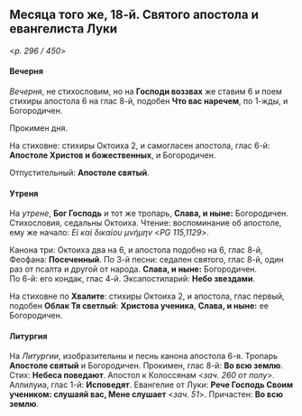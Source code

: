 
## Месяца того же, 18-й. Святого апостола и евангелиста Луки  

<*p. 296 / 450*>

#### Вечерня

*Вечерня*, не стихословим, но на **Господи воззвах** же ставим 6 и поем стихиры апостола 6 на глас 8-й, 
подобен **Что вас наречем**, по 1-жды, и Богородичен. 

Прокимен дня. 

На стиховне: стихиры Октоиха 2, и самогласен апостола, глас 6-й: **Апостоле Христов и божественных**, 
и Богородичен.

Отпустительный: **Апостоле святый**. 

#### Утреня

На *утрене*, **Бог Господь** и тот же тропарь, **Слава, и ныне:** Богородичен. Стихословия, седальны Октоиха. 
Чтение: воспоминание об апостоле, ему же начало: *Εἱ καὶ δικαίου μνήμην* <*PG 115,1129*>. 

Канона три: Октоиха два на 6, и апостола подобно на 6, глас 8-й, Феофана: **Посеченный**. 
По 3-й песни: седален святого, глас 8-й, один раз от псалта и другой от народа. **Слава, и ныне:** Богородичен.    
По 6-й: его кондак, глас 4-й. 
Эксапостиларий: **Небо звездами**. 

На стиховне по **Хвалите**: стихиры Октоиха 2, и апостола, глас первый, подобен **Облак Тя светлый**: 
**Христова ученика**, **Слава, и ныне:** ее Богородичен. 

#### Литургия

На *Литургии*, изобразительны и песнь канона апостола 6-я. Тропарь **Апостоле святый** и Богородичен. 
Прокимен, глас 8-й: **Во всю землю**. Стих: **Небеса поведают**. 
Апостол к Колоссянам <*зач. 260 от полу*>. 
Аллилуиа, глас 1-й: **Исповедят**. 
Евангелие от Луки: **Рече Господь Своим учеником: слушаяй вас, Мене слушает** <*зач. 51*>.
Причастен: **Во всю землю**.
